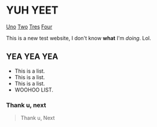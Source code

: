 # YUH YEET

   [Uno](./one.html)
   [Two](./two.html)
   [Tres](./three.html)
   [Four](./four.html)

This is a new test website, I don't know **what** I'm _doing_. Lol.

## YEA YEA YEA
* This is a list. 
* This is a list.
* This is a list.
* WOOHOO LIST.

### Thank u, next
> Thank
> u,
> Next
